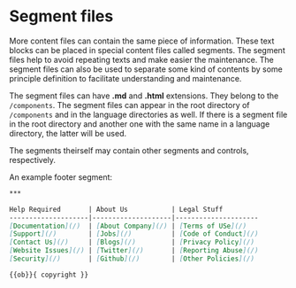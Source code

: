 <!-- ======================================================================
--- Search engine
title:          Segment files
keywords:       segment file
description:    Segment files in md-site-engine.
--- Menu system
order:          10
text:           Segment files
hidden:         false
umbel:          false
--- Page properties
id:             
document:       
layout:         layout-2-left
$-left:         #side-menu
searchable:     true
--- Side menu
side-menu-root:     /documentation
side-menu-header:   Documentation
side-menu-top:      Introduction
side-menu-depth:    2
======================================================================= -->

# Segment files

More content files can contain the same piece of information. These text blocks
can be placed in special content files called segments. The segment files help
to avoid repeating texts and make easier the maintenance. The segment files can
also be used to separate some kind of contents by some principle definition to
facilitate understanding and maintenance.

The segment files can have __.md__ and __.html__ extensions. They belong to the
`/components`. The segment files can appear in the root directory of `/components`
and in the language directories as well. If there is a segment file in the root
directory and another one with the same name in a language directory, the latter
will be used.

The segments theirself may contain other segments and controls, respectively.

An example footer segment:

```markdown
***

Help Required       | About Us           | Legal Stuff
--------------------|--------------------|---------------------
[Documentation](/)  | [About Company](/) | [Terms of USe](/)
[Support](/)        | [Jobs](/)          | [Code of Conduct](/)
[Contact Us](/)     | [Blogs](/)         | [Privacy Policy](/)
[Website Issues](/) | [Twitter](/)       | [Reporting Abuse](/)
[Security](/)       | [Github](/)        | [Other Policies](/)

{{ob}}{ copyright }}
```